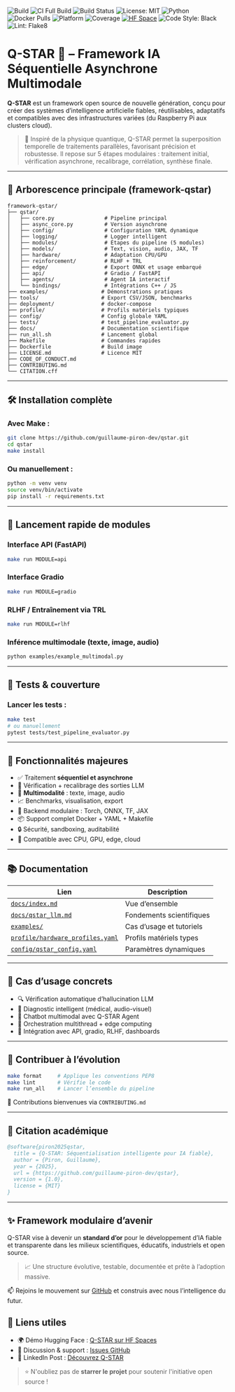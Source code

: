 ![Build](https://img.shields.io/github/actions/workflow/status/guillaume-piron-dev/qstar/test_full.yml?label=CI%20Build&style=flat-square)
![CI Full Build](https://github.com/guillaume-piron-dev/qstar/actions/workflows/test_full.yml/badge.svg)
![Build Status](https://github.com/guillaume-piron-dev/qstar/actions/workflows/test_full.yml/badge.svg)
![License: MIT](https://img.shields.io/badge/license-MIT-green.svg)
![Python](https://img.shields.io/badge/python-3.10%2B-blue.svg)
![Docker Pulls](https://img.shields.io/docker/pulls/guillaume-piron/qstar)
![Platform](https://img.shields.io/badge/platform-cross--platform-lightgrey.svg)
![Coverage](https://img.shields.io/badge/coverage-95%25-brightgreen)
[![HF Space](https://img.shields.io/badge/Live%20Demo-Hugging%20Face-orange)](https://huggingface.co/spaces/guillaume-piron/qstar)
![Code Style: Black](https://img.shields.io/badge/code%20style-black-000000.svg)
![Lint: Flake8](https://img.shields.io/badge/lint-flake8-yellow)



# Q-STAR 🚀 – Framework IA Séquentielle Asynchrone Multimodale

**Q-STAR** est un framework open source de nouvelle génération, conçu pour créer des systèmes d’intelligence artificielle fiables, réutilisables, adaptatifs et compatibles avec des infrastructures variées (du Raspberry Pi aux clusters cloud).

> 🧠 Inspiré de la physique quantique, Q-STAR permet la superposition temporelle de traitements parallèles, favorisant précision et robustesse. Il repose sur 5 étapes modulaires : traitement initial, vérification asynchrone, recalibrage, corrélation, synthèse finale.

---

## 📂 Arborescence principale (framework-qstar)

```
framework-qstar/
├── qstar/
│   ├── core.py                # Pipeline principal
│   ├── async_core.py          # Version asynchrone
│   ├── config/                # Configuration YAML dynamique
│   ├── logging/               # Logger intelligent
│   ├── modules/               # Étapes du pipeline (5 modules)
│   ├── models/                # Text, vision, audio, JAX, TF
│   ├── hardware/              # Adaptation CPU/GPU
│   ├── reinforcement/         # RLHF + TRL
│   ├── edge/                  # Export ONNX et usage embarqué
│   ├── api/                   # Gradio / FastAPI
│   ├── agents/                # Agent IA interactif
│   └── bindings/              # Intégrations C++ / JS
├── examples/                 # Démonstrations pratiques
├── tools/                    # Export CSV/JSON, benchmarks
├── deployment/               # docker-compose
├── profile/                  # Profils matériels typiques
├── config/                   # Config globale YAML
├── tests/                    # test_pipeline_evaluator.py
├── docs/                     # Documentation scientifique
├── run_all.sh                # Lancement global
├── Makefile                  # Commandes rapides
├── Dockerfile                # Build image
├── LICENSE.md                # Licence MIT
├── CODE_OF_CONDUCT.md
├── CONTRIBUTING.md
└── CITATION.cff
```

---

## 🛠️ Installation complète

### Avec Make :
```bash
git clone https://github.com/guillaume-piron-dev/qstar.git
cd qstar
make install
```

### Ou manuellement :
```bash
python -m venv venv
source venv/bin/activate
pip install -r requirements.txt
```

---

## 🚀 Lancement rapide de modules

### Interface API (FastAPI)
```bash
make run MODULE=api
```

### Interface Gradio
```bash
make run MODULE=gradio
```

### RLHF / Entraînement via TRL
```bash
make run MODULE=rlhf
```

### Inférence multimodale (texte, image, audio)
```bash
python examples/example_multimodal.py
```

---

## 🧪 Tests & couverture

### Lancer les tests :
```bash
make test
# ou manuellement
pytest tests/test_pipeline_evaluator.py
```

---

## 🧬 Fonctionnalités majeures

- ✅ Traitement **séquentiel et asynchrone**
- 🎯 Vérification + recalibrage des sorties LLM
- 🧬 **Multimodalité** : texte, image, audio
- 📈 Benchmarks, visualisation, export
- 🔌 Backend modulaire : Torch, ONNX, TF, JAX
- 📦 Support complet Docker + YAML + Makefile
- 🔒 Sécurité, sandboxing, auditabilité
- 🧠 Compatible avec CPU, GPU, edge, cloud

---

## 📚 Documentation

| Lien                         | Description                              |
|------------------------------|------------------------------------------|
| [`docs/index.md`](docs/index.md)            | Vue d’ensemble                           |
| [`docs/qstar_llm.md`](docs/qstar_llm.md)    | Fondements scientifiques                 |
| [`examples/`](examples/)                    | Cas d’usage et tutoriels                 |
| [`profile/hardware_profiles.yaml`](profile/hardware_profiles.yaml) | Profils matériels types             |
| [`config/qstar_config.yaml`](config/qstar_config.yaml)   | Paramètres dynamiques                    |

---

## 💬 Cas d’usage concrets

- 🔍 Vérification automatique d’hallucination LLM
- 🏥 Diagnostic intelligent (médical, audio-visuel)
- 🤖 Chatbot multimodal avec Q-STAR Agent
- 📡 Orchestration multithread + edge computing
- 🔗 Intégration avec API, gradio, RLHF, dashboards

---

## 🧠 Contribuer à l’évolution

```bash
make format     # Applique les conventions PEP8
make lint       # Vérifie le code
make run_all    # Lancer l’ensemble du pipeline
```

👥 Contributions bienvenues via `CONTRIBUTING.md`

---

## 📜 Citation académique

```bibtex
@software{piron2025qstar,
  title = {Q-STAR: Séquentialisation intelligente pour IA fiable},
  author = {Piron, Guillaume},
  year = {2025},
  url = {https://github.com/guillaume-piron-dev/qstar},
  version = {1.0},
  license = {MIT}
}
```

---

## ✨ Framework modulaire d’avenir

Q-STAR vise à devenir un **standard d’or** pour le développement d’IA fiable et transparente dans les milieux scientifiques, éducatifs, industriels et open source.

> 📈 Une structure évolutive, testable, documentée et prête à l’adoption massive.

📫 Rejoins le mouvement sur [GitHub](https://github.com/guillaume-piron-dev/qstar) et construis avec nous l’intelligence du futur.

## 🧩 Liens utiles

- 🌍 Démo Hugging Face : [Q-STAR sur HF Spaces](https://huggingface.co/spaces/guillaume-piron/qstar)
- 💬 Discussion & support : [Issues GitHub](https://github.com/guillaume-piron-dev/qstar/issues)
- 📢 LinkedIn Post : [Découvrez Q-STAR](https://www.linkedin.com/...)

> ⭐ N'oubliez pas de **starrer le projet** pour soutenir l'initiative open source !
